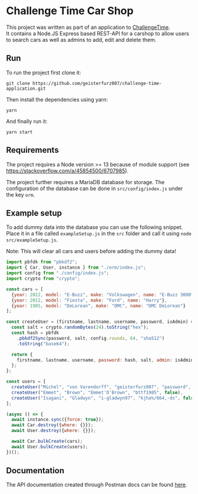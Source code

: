 # Challenge Time Car Shop

This project was written as part of an application to [ChallengeTime](https://challengetime.com).  
It contains a Node.JS Express based REST-API for a carshop to allow users to search cars as well as admins to add, edit and delete them.

## Run

To run the project first clone it:

```
git clone https://github.com/geisterfurz007/challenge-time-application.git
```

Then install the dependencies using yarn:

```
yarn
```

And finally run it:

```
yarn start
```

## Requirements

The project requires a Node version >= 13 because of module support (see https://stackoverflow.com/a/45854500/6707985).

The project further requires a MariaDB database for storage. The configuration of the database can be done in `src/config/index.js` under the key `orm`.

## Example setup

To add dummy data into the database you can use the following snippet.
Place it in a file called `exampleSetup.js` in the `src` folder and call it using `node src/exampleSetup.js`.

Note: This will clear all cars and users before adding the dummy data!

```js
import pbfdk from "pbkdf2";
import { Car, User, instance } from "./orm/index.js";
import config from "./config/index.js";
import crypto from "crypto";

const cars = [
  {year: 2022, model: "E-Buzz", make: "Volkswagen", name: "E-Buzz 3000"},
  {year: 2012, model: "Fiesta", make: "Ford", name: "Harry"},
  {year: 1985, model: "DeLorean", make: "DMC", name: "DMC DeLorean"}
];

const createUser = (firstname, lastname, username, password, isAdmin) => {
  const salt = crypto.randomBytes(24).toString("hex");
  const hash = pbfdk
    .pbkdf2Sync(password, salt, config.rounds, 64, "sha512")
    .toString("base64");

  return {
    firstname, lastname, username, password: hash, salt, admin: isAdmin
  };
};

const users = [
  createUser("Michel", "von Varendorff", "geisterfurz007", "password", true),
  createUser("Emmet", "Brown", "Emmet'D'Brown", "bttf1985", false),
  createUser("Isagani", "Gladwyn", "i-gladwyn97", "kjha%/664,-ds", false),
];

(async () => {
  await instance.sync({force: true});
  await Car.destroy({where: {}});
  await User.destroy({where: {}});

  await Car.bulkCreate(cars);
  await User.bulkCreate(users);
})();
```

## Documentation

The API documentation created through Postman docs can be found [here](https://documenter.getpostman.com/view/11048576/SzezdCaT?version=latest).
